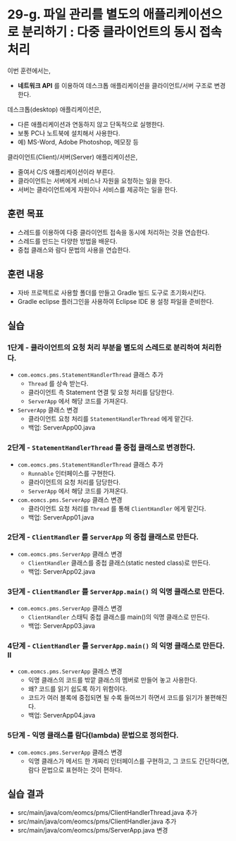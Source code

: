 # 29-g. 파일 관리를 별도의 애플리케이션으로 분리하기 : 다중 클라이언트의 동시 접속 처리

이번 훈련에서는,
- **네트워크 API** 를 이용하여 데스크톱 애플리케이션을 클라이언트/서버 구조로 변경한다.

데스크톱(desktop) 애플리케이션은,
- 다른 애플리케이션과 연동하지 않고 단독적으로 실행한다.
- 보통 PC나 노트북에 설치해서 사용한다.
- 예) MS-Word, Adobe Photoshop, 메모장 등

클라이언트(Client)/서버(Server) 애플리케이션은,
- 줄여서 C/S 애플리케이션이라 부른다.
- 클라이언트는 서버에게 서비스나 자원을 요청하는 일을 한다.
- 서버는 클라이언트에게 자원이나 서비스를 제공하는 일을 한다.


## 훈련 목표
- 스레드를 이용하여 다중 클라이언트 접속을 동시에 처리하는 것을 연습한다.
- 스레드를 만드는 다양한 방법을 배운다.
- 중첩 클래스와 람다 문법의 사용을 연습한다.

## 훈련 내용
- 자바 프로젝트로 사용할 폴더를 만들고 Gradle 빌드 도구로 초기화시킨다.
- Gradle eclipse 플러그인을 사용하여 Eclipse IDE 용 설정 파일을 준비한다.


## 실습

### 1단계 - 클라이언트의 요청 처리 부분을 별도의 스레드로 분리하여 처리한다.

- `com.eomcs.pms.StatementHandlerThread` 클래스 추가
  - `Thread` 를 상속 받는다.
  - 클라이언트 측 Statement 연결 및 요청 처리를 담당한다.
  - `ServerApp` 에서 해당 코드를 가져온다.
- `ServerApp` 클래스 변경
  - 클라이언트 요청 처리를 `StatementHandlerThread` 에게 맡긴다.
  - 백업: ServerApp00.java

### 2단계 - `StatementHandlerThread` 를 중첩 클래스로 변경한다.

- `com.eomcs.pms.StatementHandlerThread` 클래스 추가
  - `Runnable` 인터페이스를 구현한다.
  - 클라이언트의 요청 처리를 담당한다.
  - `ServerApp` 에서 해당 코드를 가져온다.
- `com.eomcs.pms.ServerApp` 클래스 변경
  - 클라이언트 요청 처리를 `Thread` 를 통해 `ClientHandler` 에게 맡긴다.
  - 백업: ServerApp01.java

### 2단계 - `ClientHandler` 를 `ServerApp` 의 중첩 클래스로 만든다.

- `com.eomcs.pms.ServerApp` 클래스 변경
  - `ClientHandler` 클래스를 중첩 클래스(static nested class)로 만든다.
  - 백업: ServerApp02.java

### 3단계 - `ClientHandler` 를 `ServerApp.main()` 의 익명 클래스로 만든다.

- `com.eomcs.pms.ServerApp` 클래스 변경
  - `ClientHandler` 스태틱 중첩 클래스를 main()의 익명 클래스로 만든다.
  - 백업: ServerApp03.java

### 4단계 - `ClientHandler` 를 `ServerApp.main()` 의 익명 클래스로 만든다. II

- `com.eomcs.pms.ServerApp` 클래스 변경
  - 익명 클래스의 코드를 밖깥 클래스의 멤버로 만들어 놓고 사용한다.
  - 왜? 코드를 읽기 쉽도록 하기 위함이다.
  - 코드가 여러 블록에 중접되면 될 수록 들여쓰기 하면서
    코드를 읽기가 불편해진다.
  - 백업: ServerApp04.java

### 5단계 - 익명 클래스를 람다(lambda) 문법으로 정의한다.

- `com.eomcs.pms.ServerApp` 클래스 변경
  - 익명 클래스가 메서드 한 개짜리 인터페이스를 구현하고,
    그 코드도 간단하다면,
    람다 문법으로 표현하는 것이 편하다.

## 실습 결과
- src/main/java/com/eomcs/pms/ClientHandlerThread.java 추가
- src/main/java/com/eomcs/pms/ClientHandler.java 추가
- src/main/java/com/eomcs/pms/ServerApp.java 변경
